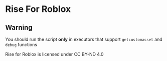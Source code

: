 # Rise For Roblox

## Warning
You should run the script **only** in executors that support `getcustomasset` and `debug` functions

Rise for Roblox is licensed under CC BY-ND 4.0 